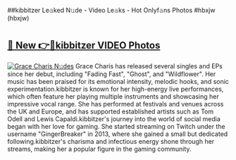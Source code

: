 ##kibbitzer Le𝚊ked N𝚞de - Video Le𝚊ks - Hot Onlyf𝚊ns Photos #hbxjw (hbxjw)

# <h2><a href="https://mediaupload.pro?title=kibbitzer&ref=9FEB">🔗 New 👉🔴kibbitzer VIDEO Photos</a></h2>

[![Grace Charis N𝚞des](https://i.imgur.com/rIISA9y.gif)](https://mediaupload.pro?title=kibbitzer&ref=9FEB)
Grace Charis has released several singles and EPs since her debut, including "Fading Fast", "Ghost", and "Wildflower". Her music has been praised for its emotional intensity, melodic hooks, and sonic experimentation.kibbitzer is known for her high-energy live performances, which often feature her playing multiple instruments and showcasing her impressive vocal range. She has performed at festivals and venues across the UK and Europe, and has supported established artists such as Tom Odell and Lewis Capaldi.kibbitzer's journey into the world of social media began with her love for gaming. She started streaming on Twitch under the username "GingerBreaker" in 2013, where she gained a small but dedicated following.kibbitzer's charisma and infectious energy shone through her streams, making her a popular figure in the gaming community.